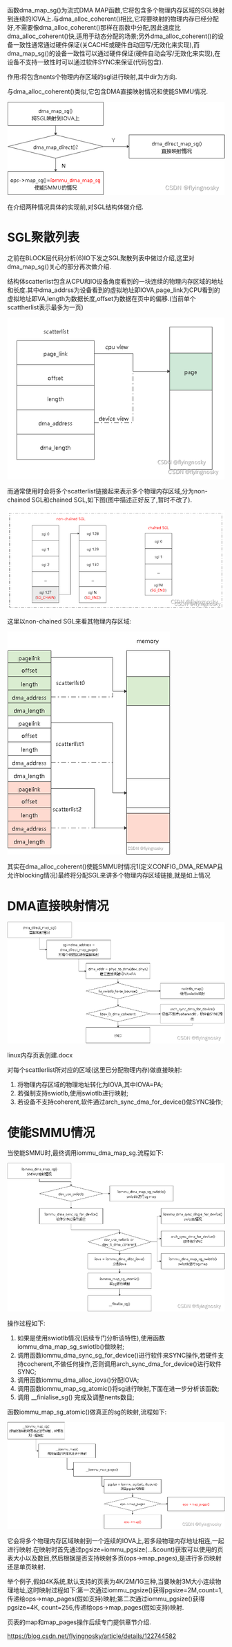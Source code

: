 

函数dma_map_sg()为流式DMA MAP函数,它将包含多个物理内存区域的SGL映射到连续的IOVA上.与dma_alloc_coherent()相比,它将要映射的物理内存已经分配好,不需要像dma_alloc_coherent()那样在函数中分配,因此速度比dma_alloc_coherent()快,适用于动态分配的场景;另外dma_alloc_coherent()的设备一致性通常通过硬件保证(关CACHE或硬件自动回写/无效化来实现),而dma_map_sg()的设备一致性可以通过硬件保证(硬件自动会写/无效化来实现),在设备不支持一致性时可以通过软件SYNC来保证(代码包含).

作用:将包含nents个物理内存区域的sgl进行映射,其中dir为方向.

与dma_alloc_coherent()类似,它包含DMA直接映射情况和使能SMMU情况.

![2022-08-16-18-08-57.png](./images/2022-08-16-18-08-57.png)

在介绍两种情况具体的实现前,对SGL结构体做介绍.

# SGL聚散列表

之前在BLOCK层代码分析(6)IO下发之SGL聚散列表中做过介绍,这里对dma_map_sg()关心的部分再次做介绍.

结构体scatterlist包含从CPU和IO设备角度看到的一块连续的物理内存区域的地址和长度.其中dma_addrss为设备看到的虚拟地址即IOVA,page_link为CPU看到的虚拟地址即VA,length为数据长度,offset为数据在页中的偏移.(当前单个scattherlist表示最多为一页)

![2022-08-16-18-09-27.png](./images/2022-08-16-18-09-27.png)

而通常使用时会将多个scatterlist链接起来表示多个物理内存区域,分为non-chained SGL和chained SGL,如下图(图中描述正好反了,暂时不改了).

![2022-08-16-18-09-56.png](./images/2022-08-16-18-09-56.png)

这里以non-chained SGL来看其物理内存区域:

![2022-08-16-18-10-14.png](./images/2022-08-16-18-10-14.png)

其实在dma_alloc_coherent()使能SMMU时情况1(定义CONFIG_DMA_REMAP且允许blocking情况)最终将分配SGL来讲多个物理内存区域链接,就是如上情况

# DMA直接映射情况

![2022-08-16-18-10-28.png](./images/2022-08-16-18-10-28.png)

linux内存页表创建.docx

对每个scattlerlist所对应的区域(这里已分配物理内存)做直接映射:

1. 将物理内存区域的物理地址转化为IOVA,其中IOVA=PA;
2. 若强制支持swiotlb,使用swiotlb进行映射;
3. 若设备不支持coherent,软件通过arch_sync_dma_for_device()做SYNC操作;

# 使能SMMU情况

当使能SMMU时,最终调用iommu_dma_map_sg.流程如下:

![2022-08-16-18-13-29.png](./images/2022-08-16-18-13-29.png)

操作过程如下:

1. 如果是使用swiotlb情况(后续专门分析该特性),使用函数iommu_dma_map_sg_swiotlb()做映射;
2. 调用函数iommu_dma_sync_sg_for_device()进行软件来SYNC操作,若硬件支持cocherent,不做任何操作,否则调用arch_sync_dma_for_device()进行软件SYNC;
3. 调用函数iommu_dma_alloc_iova()分配IOVA;
4. 调用函数iommu_map_sg_atomic()将sg进行映射,下面在进一步分析该函数;
5. 调用 __finialise_sg() 完成及调整nents数目;

函数iommu_map_sg_atomic()做真正的sg的映射,流程如下:

![2022-08-16-18-18-48.png](./images/2022-08-16-18-18-48.png)

它会将多个物理内存区域映射到一个连续的IOVA上,若多段物理内存地址相连,一起进行映射.在映射时首先通过pgsize=iommu_pgsize(...&count)获取可以使用的页表大小以及数目,然后根据是否支持映射多页(ops->map_pages),是进行多页映射还是单页映射.

举个例子,假如4K系统,默认支持的页表为4K/2M/1G三种,当要映射3M大小连续物理地址,这时映射过程如下:第一次通过iommu_pgsize()获得pgsize=2M,count=1,传递给ops->map_pages(假如支持)映射;第二次通过iommu_pgsize()获得pgsize=4K, count=256,传递给ops->map_pages(假如支持)映射.

页表的map和map_pages操作后续专门提供章节介绍.

https://blog.csdn.net/flyingnosky/article/details/122744582